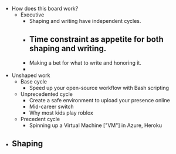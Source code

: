 - How does this board work?
	- Executive
		- Shaping and writing have independent cycles.
		- Time constraint as appetite for both shaping and writing.
			-
		- Making a bet for what to write and honoring it.
		-
- Unshaped work
	- Base cycle
		- Speed up your open-source workflow with Bash scripting
	- Unprecedented cycle
		- Create a safe environment to upload your presence online
		- Mid-career switch
		- Why most kids play roblox
	- Precedent cycle
		- Spinning up a Virtual Machine ["VM"] in Azure, Heroku
- Shaping
	-